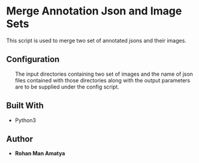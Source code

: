 <h1>Merge Annotation Json and Image Sets</h1>
<p>This script is used to merge two set of annotated jsons and their images.</p>

<h2>Configuration</h2>
<ul>The input directories containing two set of images and the name of json files contained with those directories along with the output parameters are to be supplied under the config script.</ul>

<h2>Built With</h2>
<ul>
<li>Python3</li>
</ul>

<h2>Author</h2>
<ul>
<li><strong>Rohan Man Amatya</strong></li>
</ul>